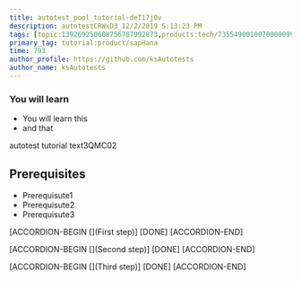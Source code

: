 ```yaml
---
title: autotest_pool_tutorial-deT17j0v
description: autotestCRWxD3_12/2/2019 5:13:23 PM
tags: [topic:139269250608756787992873,products:tech/73554900100700000996,tutorial:experience/advanced]
primary_tag: tutorial:product/sapHana
time: 793
author_profile: https://github.com/ksAutotests
author_name: ksAutotests
---
```

### You will learn
- You will learn this
- and that

autotest tutorial text3QMC02

## Prerequisites
- Prerequisute1
- Prerequisute2
- Prerequisute3

[ACCORDION-BEGIN [](First step)]
[DONE]
[ACCORDION-END]

[ACCORDION-BEGIN [](Second step)]
[DONE]
[ACCORDION-END]

[ACCORDION-BEGIN [](Third step)]
[DONE]
[ACCORDION-END]

